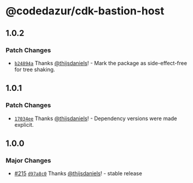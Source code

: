 # @codedazur/cdk-bastion-host

## 1.0.2

### Patch Changes

- [`b24894a`](https://github.com/codedazur/toolkit/commit/b24894a2de01e596669c2b5aca51bc0b28533106) Thanks [@thijsdaniels](https://github.com/thijsdaniels)! - Mark the package as side-effect-free for tree shaking.

## 1.0.1

### Patch Changes

- [`17034ee`](https://github.com/codedazur/toolkit/commit/17034ee5fcbc026fc779a12130572d515d2b8298) Thanks [@thijsdaniels](https://github.com/thijsdaniels)! - Dependency versions were made explicit.

## 1.0.0

### Major Changes

- [#215](https://github.com/codedazur/toolkit/pull/215) [`d97a8c0`](https://github.com/codedazur/toolkit/commit/d97a8c0d4aa9b054dd2b22030db4f3625e740b3b) Thanks [@thijsdaniels](https://github.com/thijsdaniels)! - stable release
